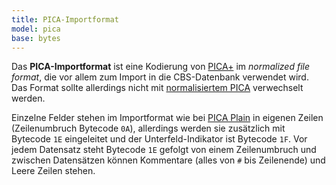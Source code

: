 ```yaml
---
title: PICA-Importformat
model: pica
base: bytes
---
```


Das **PICA-Importformat** ist eine Kodierung von [PICA+](../pica) im *normalized file format*, die vor allem zum Import in die CBS-Datenbank verwendet wird. Das Format sollte allerdings nicht mit [normalisiertem PICA](normalized) verwechselt werden.

Einzelne Felder stehen im Importformat wie bei [PICA Plain](plain) in eigenen Zeilen (Zeilenumbruch Bytecode `0A`), allerdings werden sie zusätzlich mit Bytecode `1E` eingeleitet und der Unterfeld-Indikator ist Bytecode `1F`. Vor jedem Datensatz steht Bytecode `1E` gefolgt von einem Zeilenumbruch und zwischen Datensätzen können Kommentare (alles von `#` bis Zeilenende) und Leere Zeilen stehen.
